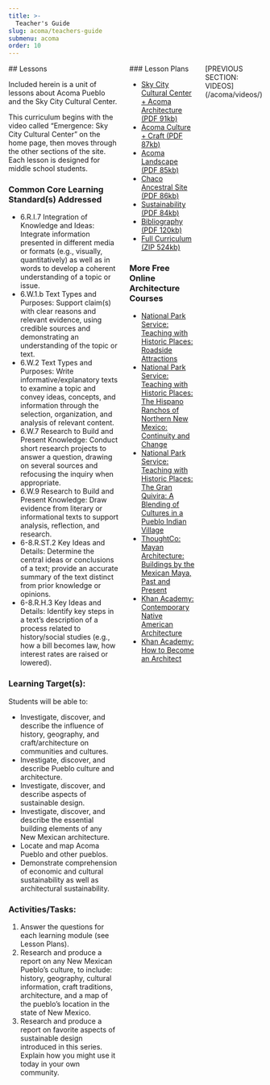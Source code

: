 ```yaml
---
title: >-
  Teacher's Guide
slug: acoma/teachers-guide
submenu: acoma
order: 10
---
```

<div class="columns columns-2">

<div class="column column-75">
## Lessons

Included herein is a unit of lessons about Acoma Pueblo and the Sky City Cultural Center.

This curriculum begins with the video called “Emergence: Sky City Cultural Center” on the home page, then moves through the other sections of the site. Each lesson is designed for middle school students.

### Common Core Learning Standard(s) Addressed                       

- 6.R.I.7 Integration of Knowledge and Ideas: Integrate information presented in different media or formats (e.g., visually, quantitatively) as well as in words to develop a coherent understanding of a topic or issue.
- 6.W.1.b Text Types and Purposes: Support claim(s) with clear reasons and relevant evidence, using credible sources and demonstrating an understanding of the topic or text.
- 6.W.2 Text Types and Purposes: Write informative/explanatory texts to examine a topic and convey ideas, concepts, and information through the selection, organization, and analysis of relevant content.
- 6.W.7 Research to Build and Present Knowledge: Conduct short research projects to answer a question, drawing on several sources and refocusing the inquiry when appropriate.
- 6.W.9 Research to Build and Present Knowledge: Draw evidence from literary or informational texts to support analysis, reflection, and research.
- 6-8.R.ST.2 Key Ideas and Details: Determine the central ideas or conclusions of a text; provide an accurate summary of the text distinct from prior knowledge or opinions.
- 6-8.R.H.3 Key Ideas and Details: Identify key steps in a text’s description of a process related to history/social studies (e.g., how a bill becomes law, how interest rates are raised or lowered).

### Learning Target(s):

Students will be able to:

- Investigate, discover, and describe the influence of history, geography, and craft/architecture on communities and cultures.
- Investigate, discover, and describe Pueblo culture and architecture.
- Investigate, discover, and describe aspects of sustainable design.
- Investigate, discover, and describe the essential building elements of any New Mexican architecture.
- Locate and map Acoma Pueblo and other pueblos.
- Demonstrate comprehension of economic and cultural sustainability as well as architectural sustainability.

### Activities/Tasks:

1. Answer the questions for each learning module (see Lesson Plans).
2. Research and produce a report on any New Mexican Pueblo’s culture, to include: history, geography, cultural information, craft traditions, architecture, and a map of the pueblo’s location in the state of New Mexico.
3. Research and produce a report on favorite aspects of sustainable design introduced in this series. Explain how you might use it today in your own community.
</div>

<div class="column column-25">
### Lesson Plans

<ul class="list-files">
<li><a href="/files/acoma/WS1-Sky-City-Cultural-Center-Acoma-Architecture.pdf">Sky City Cultural Center + Acoma Architecture (PDF 91kb)</a></li>
<li><a href="/files/acoma/WS2-Acoma-Culture-Craft.pdf">Acoma Culture + Craft (PDF 87kb)</a></li>
<li><a href="/files/acoma/WS3-Acoma-Landscape.pdf">Acoma Landscape (PDF 85kb)</a></li>
<li><a href="/files/acoma/WS4-Chaco-Ancestral-Site.pdf">Chaco Ancestral Site (PDF 86kb)</a></li>
<li><a href="/files/acoma/WS5-Sustainability.pdf">Sustainability (PDF 84kb)</a></li>
<li><a href="/files/acoma/Acoma-Bibliography.pdf">Bibliography (PDF 120kb)</a></li>
<li><a href="/files/acoma/Acoma-Curriculum.zip">Full Curriculum (ZIP 524kb)</a></li>
</ul>

### More Free Online Architecture Courses

- <a href="https://www.nps.gov/nr/twhp/wwwlps/lessons/6roadside/6roadside.htm" target="_blank">National Park Service: Teaching with Historic Places: Roadside Attractions</a>
- <a href="https://www.nps.gov/nr/twhp/wwwlps/lessons/96ranchos/96ranchos.htm" target="_blank">National Park Service: Teaching with Historic Places: The Hispano Ranchos of Northern New Mexico: Continuity and Change</a>
- <a href="https://www.nps.gov/nr/twhp/wwwlps/lessons/66gran/66gran.htm" target="_blank">National Park Service: Teaching with Historic Places: The Gran Quivira: A Blending of Cultures in a Pueblo Indian Village</a>
- <a href="https://www.thoughtco.com/mexican-mayan-architecture-178447" target="_blank">ThoughtCo: Mayan Architecture: Buildings by the Mexican Maya, Past and Present</a>
- <a href="https://www.khanacademy.org/humanities/art-americas/native-north-america/native-american-contemporary-art/a/contemporary-native-american-architecture" target="_blank">Khan Academy: Contemporary Native American Architecture</a>
- <a href="https://www.khanacademy.org/college-careers-more/career-content/career-profiles-build-and-fix-things/career-profile-architectural-designer/a/how-to-become-an-architect" target="_blank">Khan Academy: How to Become an Architect</a>
</div>

<div class="pagination">
[PREVIOUS SECTION: VIDEOS](/acoma/videos/)
</div>
